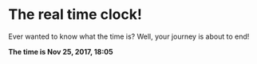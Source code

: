 # The real time clock!

Ever wanted to know what the time is? Well, your journey is about to end!

**The time is Nov 25, 2017, 18:05**